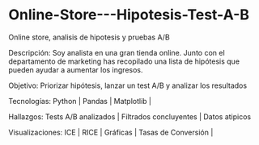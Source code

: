 # Online-Store---Hipotesis-Test-A-B
Online store, analisis de hipotesis y pruebas A/B

Descripción: Soy analista en una gran tienda online. Junto con el departamento de marketing has recopilado una lista de hipótesis que pueden ayudar a aumentar los ingresos.

Objetivo: Priorizar hipótesis, lanzar un test A/B y analizar los resultados 

Tecnologías: Python | Pandas | Matplotlib | 

Hallazgos: Tests A/B analizados | Filtrados concluyentes | Datos atipicos

Visualizaciones: ICE | RICE | Gráficas | Tasas de Conversión | 
